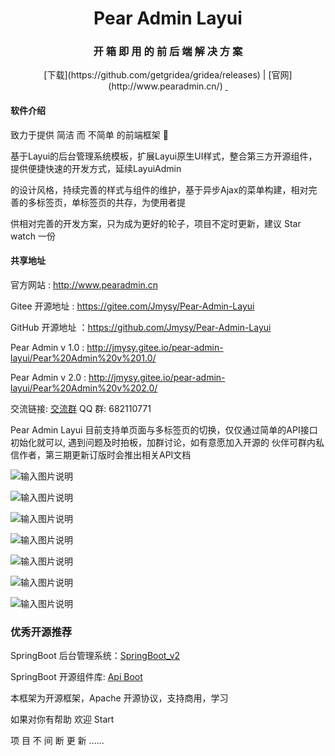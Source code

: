 <div align="center">

  <h1 align="center">
    Pear Admin Layui
  </h1>

  <h3 align="center">
    开 箱 即 用 的 前 后 端 解 决 方 案
  </h3>
  [下载](https://github.com/getgridea/gridea/releases) | [官网](http://www.pearadmin.cn/)

  <a href="https://github.com/getgridea/gridea/releases/latest">
    <img src="https://img.shields.io/github/release/getgridea/gridea.svg?style=flat-square" alt="">
  </a>

  <a href="https://github.com/getgridea/gridea/blob/master/LICENSE">
    <img src="https://img.shields.io/github/license/getgridea/gridea.svg?style=flat-square" alt="">
  </a>
 

</div>


#### 软件介绍

致力于提供 简洁 而 不简单 的前端框架   :loudspeaker: 

基于Layui的后台管理系统模板，扩展Layui原生UI样式，整合第三方开源组件，提供便捷快速的开发方式，延续LayuiAdmin

的设计风格，持续完善的样式与组件的维护，基于异步Ajax的菜单构建，相对完善的多标签页，单标签页的共存，为使用者提

供相对完善的开发方案，只为成为更好的轮子，项目不定时更新，建议 Star watch 一份

#### 共享地址

官方网站 : http://www.pearadmin.cn

Gitee     开源地址 : https://gitee.com/Jmysy/Pear-Admin-Layui

GitHub 开源地址 ：https://github.com/Jmysy/Pear-Admin-Layui

Pear Admin v 1.0 : http://jmysy.gitee.io/pear-admin-layui/Pear%20Admin%20v%201.0/

Pear Admin v 2.0 : http://jmysy.gitee.io/pear-admin-layui/Pear%20Admin%20v%202.0/

交流链接: [交流群](https://jq.qq.com/?_wv=1027&k=5OdSmve) QQ 群: 682110771

Pear Admin Layui 目前支持单页面与多标签页的切换，仅仅通过简单的API接口初始化就可以, 遇到问题及时拍板，加群讨论，如有意愿加入开源的
伙伴可群内私信作者，第三期更新订版时会推出相关API文档



![输入图片说明](https://images.gitee.com/uploads/images/2020/0523/134114_2e575a5b_4835367.png "H3[$MY[V)RU]~DXUM`52L}E.png")


![输入图片说明](https://images.gitee.com/uploads/images/2020/0523/134127_cdaf526d_4835367.png "1KQL6F_LX9~YJ3DA24MB`25.png")


![输入图片说明](https://images.gitee.com/uploads/images/2020/0523/134141_dd354de6_4835367.png "KNYNKCJ}GLY38W@OVZ%NOC4.png")


![输入图片说明](https://images.gitee.com/uploads/images/2020/0415/004415_ba1298d9_4835367.png "HA3R1@QA]2P$JU~~VL)Q_IA.png")


![输入图片说明](https://images.gitee.com/uploads/images/2020/0415/004427_fc00dd54_4835367.png "PRXW~U%~OMSJL{VG)}45O3E.png")


![输入图片说明](https://images.gitee.com/uploads/images/2020/0523/134207_95f386c4_4835367.png "]_0$9DPAEJ0Q~0I7BZKK804.png")


![输入图片说明](https://images.gitee.com/uploads/images/2020/0523/134155_f5c8d0ea_4835367.png "8KWG(8RHQ({~M_FD1OXTF]H.png")


### 优秀开源推荐

SpringBoot 后台管理系统：[SpringBoot_v2](http://gitee.com/bdj/SpringBoot_v2)

SpringBoot 开源组件库: [Api Boot](https://apiboot.minbox.io)

本框架为开源框架，Apache 开源协议，支持商用，学习

如果对你有帮助 欢迎 Start

项 目 不 间 断 更 新 ......



